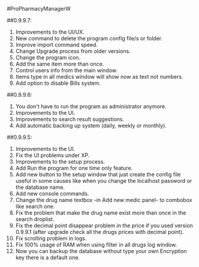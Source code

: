 #ProPharmacyManagerW

##0.9.9.7:
1.  Improvements to the UI/UX.
2.  New command to delete the program config file/s or folder.
3.  Improve import command speed.
4.  Change Upgrade process from older versions.
5.  Change the program icon.
6.  Add the same item more than once.
7.  Control users info from the main window.
8.  Items type in all medics window will show now as text not numbers.
9.  Add option to disable Bills system.

##0.9.9.6:
1.  You don't have to run the program as administrator anymore.
2.  Improvements to the UI.
3.  Improvements to search result suggestions.
4.  Add automatic backing up system (daily, weekly or monthly).

##0.9.9.5:
1.  Improvements to the UI.
2.  Fix the UI problems under XP.
3.  Improvements to the setup process.
4.  Add Run the program for one time only feature.
5.  Add new button to the setup window that just create the config file useful in some causes
    like when you change the localhost password or the database name.
6.  Add new console commands.
7.  Change the drug name textbox -in Add new medic panel- to combobox like search one.
8.  Fix the problem that make the drug name exist more than once in the search droplist.
9.  Fix the decimal point disappear problem in the price if you used version 0.9.9.1
    (after upgrade check all the drugs prices with decimal point).
10. Fix scrolling problem in logs.
11. Fix 100% usage of RAM when using filter in all drugs log window.
12. Now you can backup the database without type your own Encryption key
    there is a default one.
